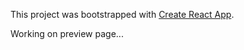 This project was bootstrapped with [Create React App](https://github.com/facebook/create-react-app).

Working on preview page...

